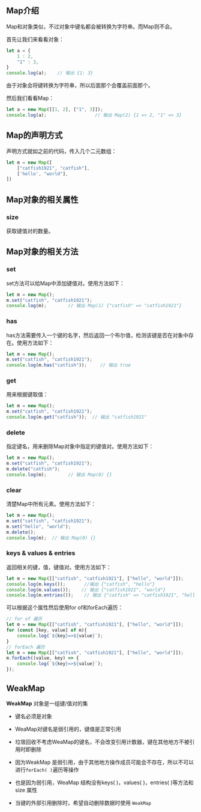 ## Map介绍

Map和对象类似，不过对象中键名都会被转换为字符串。而Map则不会。

首先让我们来看看对象：

```javascript
let a = {
    1 : 2,
    "1" : 3,
}
console.log(a);    // 输出 {1: 3}
```

由于对象会将键转换为字符串，所以后面那个会覆盖前面那个。

然后我们看看Map：

```javascript
let a = new Map([[1, 2], ["1", 3]]);
console.log(a);                  // 输出 Map(2) {1 => 2, "1" => 3}
```

## Map的声明方式

声明方式就如之前的代码，传入几个二元数组：

```javascript
let m = new Map([
    ["catfish1921", "catfish"],
    ['hello', "world"],
])
```

## Map对象的相关属性

### size

获取键值对的数量。

## Map对象的相关方法

### set

set方法可以给Map中添加键值对。使用方法如下：

```javascript
let m = new Map();
m.set("catfish", "catfish1921");
console.log(m);        // 输出 Map(1) {"catfish" => "catfish1921"}
```

### has

has方法需要传入一个键的名字，然后返回一个布尔值，检测该键是否在对象中存在。使用方法如下：

```javascript
let m = new Map();
m.set("catfish", "catfish1921");
console.log(m.has("catfish"));     // 输出 true
```

### get

用来根据键取值：

```javascript
let m = new Map();
m.set("catfish", "catfish1921");
console.log(m.get("catfish"));  // 输出 "catfish1921"
```

### delete

指定键名，用来删除Map对象中指定的键值对。使用方法如下：

```javascript
let m = new Map();
m.set("catfish", "catfish1921");
m.delete("catfish");
console.log(m);        // 输出 Map(0) {}
```

### clear

清楚Map中所有元素。使用方法如下：

```javascript
let m = new Map();
m.set("catfish", "catfish1921");
m.set("hello", "world");
m.delete();
console.log(m);  // 输出 Map(0) {}
```

### keys & values & entries

返回相关的键，值，键值对。使用方法如下：

```javascript
let m = new Map([["catfish", "catfish1921"], ["hello", "world"]]);
console.log(m.keys());       //输出 {"catfish", "hello"}
console.log(m.values());    // 输出 {"catfish1921", "world"}
console.log(m.entries());    // 输出 {"catfish" => "catfish1921", "hello" => "world"}

```

可以根据这个属性然后使用for of和forEach遍历：

```javascript
// for of 遍历
let m = new Map([["catfish", "catfish1921"], ["hello", "world"]]);
for (const [key, value] of m){
    console.log(`${key}=>${value}`);
}
// forEach 遍历
let m = new Map([["catfish", "catfish1921"], ["hello", "world"]]);
m.forEach((value, key) => {
    console.log(`${key}=>${value}`);
});
```

## WeakMap

**WeakMap** 对象是一组键/值对的集

- 键名必须是对象
- WeaMap对键名是弱引用的，键值是正常引用

- 垃圾回收不考虑WeaMap的键名，不会改变引用计数器，键在其他地方不被引用时即删除
- 因为WeakMap 是弱引用，由于其他地方操作成员可能会不存在，所以不可以进行`forEach( )`遍历等操作
- 也是因为弱引用，WeaMap 结构没有keys( )，values( )，entries( )等方法和 size 属性
- 当键的外部引用删除时，希望自动删除数据时使用 `WeakMap`

